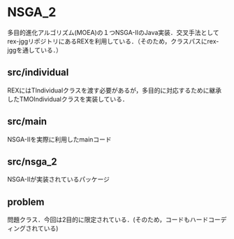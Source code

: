 # NSGA_2
多目的進化アルゴリズム(MOEA)の１つNSGA-ⅡのJava実装．交叉手法としてrex-jggリポジトリにあるREXを利用している．（そのため，クラスパスにrex-jggを通している．）


## src/individual
REXにはTIndividualクラスを渡す必要があるが，多目的に対応するために継承したTMOIndividualクラスを実装している．

## src/main
NSGA-Ⅱを実際に利用したmainコード

## src/nsga_2
NSGA-Ⅱが実装されているパッケージ

## problem
問題クラス．今回は2目的に限定されている．(そのため，コードもハードコーディングされている)
